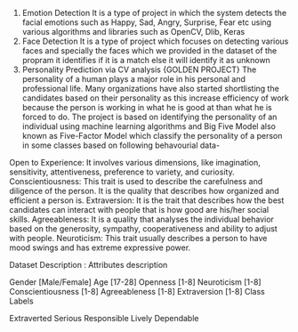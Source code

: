 1. Emotion Detection
   It is a type of project in which the system detects the facial emotions such as Happy, Sad, Angry, Surprise, Fear etc using various algorithms and libraries such as OpenCV, Dlib, Keras
2. Face Detection
   It is a type of project which focuses on detecting various faces and specially the faces which we provided in the dataset of the propram it identifies if it is a match else it will identify it as unknown
3. Personality Prediction via CV analysis {GOLDEN PROJECT}
   The personality of a human plays a major role in his personal and professional life. Many organizations have also started shortlisting the candidates based on their personality as this increase efficiency of work because the person is working in what he is good at than what he is forced to do.
The project is based on identifying the personality of an individual using machine learning algorithms and Big Five Model also known as Five-Factor Model which classify the personality of a person in some classes based on following behavourial data-

Open to Experience: It involves various dimensions, like imagination, sensitivity, attentiveness, preference to variety, and curiosity.
Conscientiousness: This trait is used to describe the carefulness and diligence of the person. It is the quality that describes how organized and efficient a person is.
Extraversion: It is the trait that describes how the best candidates can interact with people that is how good are his/her social skills.
Agreeableness: It is a quality that analyses the individual behavior based on the generosity, sympathy, cooperativeness and ability to adjust with people.
Neuroticism: This trait usually describes a person to have mood swings and has extreme expressive power.

Dataset Description :
Attributes description

Gender [Male/Female]
Age [17-28]
Openness [1-8]
Neuroticism [1-8]
Conscientiousness [1-8]
Agreeableness [1-8]
Extraversion [1-8]
Class Labels

Extraverted
Serious
Responsible
Lively
Dependable
